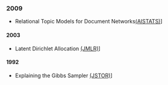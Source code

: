 
### 2009
- Relational Topic Models for Document Networks[(AISTATS)](proceedings.mlr.press/v5/chang09a/chang09a.pdf)]

#### 2003

- Latent Dirichlet Allocation [(JMLR)](www.jmlr.org/papers/volume3/blei03a/blei03a.pdf)]

#### 1992

- Explaining the Gibbs Sampler [(JSTOR)](http://biostat.jhsph.edu/~mmccall/articles/casella_1992.pdf)]




